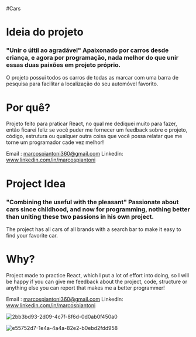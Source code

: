 #Cars

<h1> Ideia do projeto </h1>

### "Unir o últil ao agradável" Apaixonado por carros desde criança, e agora por programação, nada melhor do que unir essas duas paixões em projeto próprio.
O projeto possui todos os carros de todas as marcar com uma barra de pesquisa para facilitar a localização do seu automóvel favorito.
   
<h1> Por quê? </h1> 
 Projeto feito para praticar React, no qual me dediquei muito para fazer,  então ficarei feliz se você puder me fornecer um feedback sobre o projeto, código, estrutura ou qualquer outra coisa que você possa relatar que me torne um programador cade vez melhor! 

Email : marcospiantoni360@gmail.com
Linkedin: www.linkedin.com/in/marcospiantoni


<h1>Project Idea </h1>

### "Combining the useful with the pleasant" Passionate about cars since childhood, and now for programming, nothing better than uniting these two passions in his own project.
The project has all cars of all brands with a search bar to make it easy to find your favorite car.
   
<h1> Why? </h1>
  Project made to practice React, which I put a lot of effort into doing, so I will be happy if you can give me feedback about the project, code, structure or anything else you can report that makes me a better programmer!

Email : marcospiantoni360@gmail.com
Linkedin: www.linkedin.com/in/marcospiantoni


![2bb3bd93-2d09-4c7f-8f6d-0d0ab0f450a0](https://user-images.githubusercontent.com/100890415/194348708-b681fe27-89ba-4dea-9cec-b39eac8b6665.png)

![e55752d7-1e4a-4a4a-82e2-b0ebd2fdd958](https://user-images.githubusercontent.com/100890415/194349203-f7331901-29e9-4bff-8f68-f425af7ab72b.png)

